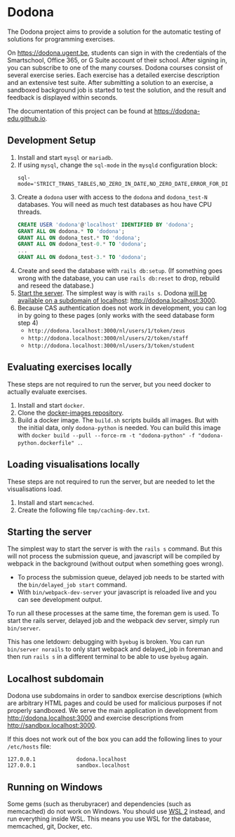 # Dodona 

The Dodona project aims to provide a solution for the automatic testing of solutions for programming exercises.

On https://dodona.ugent.be, students can sign in with the credentials of the Smartschool, Office 365, or G Suite account of their school. After signing in, you can subscribe to one of the many courses. Dodona courses consist of several exercise series. Each exercise has a detailed exercise description and an extensive test suite. After submitting a solution to an exercise, a sandboxed background job is started to test the solution, and the result and feedback is displayed within seconds.

The documentation of this project can be found at https://dodona-edu.github.io.

## Development Setup

1. Install and start `mysql` or `mariadb`.
2. If using `mysql`, change the `sql-mode` in the `mysqld` configuration block:
    ```
    sql-mode='STRICT_TRANS_TABLES,NO_ZERO_IN_DATE,NO_ZERO_DATE,ERROR_FOR_DIVISION_BY_ZERO,NO_ENGINE_SUBSTITUTION'
    ```
3. Create a `dodona` user with access to the `dodona` and `dodona_test-N` databases. You will need as much test databases as hou have CPU threads.
    ```sql
    CREATE USER 'dodona'@'localhost' IDENTIFIED BY 'dodona';
    GRANT ALL ON dodona.* TO 'dodona';
    GRANT ALL ON dodona_test.* TO 'dodona';
    GRANT ALL ON dodona_test-0.* TO 'dodona';
    ...
    GRANT ALL ON dodona_test-3.* TO 'dodona';
    ```
4. Create and seed the database with `rails db:setup`. (If something goes wrong with the database, you can use `rails db:reset` to drop, rebuild and reseed the database.)
5. [Start the server](#starting-the-server). The simplest way is with `rails s`. Dodona [will be available on a subdomain of localhost](#localhost-subdomain): http://dodona.localhost:3000.
6. Because CAS authentication does not work in development, you can log in by going to these pages (only works with the seed database form step 4)
   - `http://dodona.localhost:3000/nl/users/1/token/zeus`
   - `http://dodona.localhost:3000/nl/users/2/token/staff`
   - `http://dodona.localhost:3000/nl/users/3/token/student`

## Evaluating exercises locally
These steps are not required to run the server, but you need docker to actually evaluate exercises.

1. Install and start `docker`.
2. Clone the [docker-images repository](https://github.com/dodona-edu/docker-images).
3. Build a docker image. The `build.sh` scripts builds all images. But with the initial data, only `dodona-python` is needed. You can build this image with `docker build --pull --force-rm -t "dodona-python" -f "dodona-python.dockerfile" .`.

## Loading visualisations locally
These steps are not required to run the server, but are needed to let the visualisations load.

1. Install and start `memcached`.
2. Create the following file `tmp/caching-dev.txt`.

## Starting the server
The simplest way to start the server is with the `rails s` command. But this will not process the submission queue, and javascript will be compiled by webpack in the background (without output when something goes wrong).

- To process the submission queue, delayed job needs to be started with the `bin/delayed_job start` command.
- With `bin/webpack-dev-server` your javascript is reloaded live and you can see development output.

To run all these processes at the same time, the foreman gem is used. To start the rails server, delayed job and the webpack dev server, simply run `bin/server`.

This has one letdown: debugging with `byebug` is broken. You can run `bin/server norails` to only start webpack and delayed_job in foreman and then run `rails s` in a different terminal to be able to use `byebug` again.

## Localhost subdomain

Dodona use subdomains in order to sandbox exercise descriptions (which are arbitrary HTML pages and could be used for malicious purposes if not properly sandboxed. We serve the main application in development from http://dodona.localhost:3000 and exercise descriptions from http://sandbox.localhost:3000.

If this does not work out of the box you can add the following lines to your `/etc/hosts` file:
```
127.0.0.1             dodona.localhost
127.0.0.1             sandbox.localhost
```

## Running on Windows

Some gems (such as therubyracer) and dependencies (such as memcached) do not work on Windows.
You should use [WSL 2](https://docs.microsoft.com/en-us/windows/wsl/about) instead, and run everything inside WSL.
This means you use WSL for the database, memcached, git, Docker, etc.
